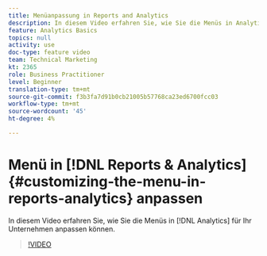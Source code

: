 ```yaml
---
title: Menüanpassung in Reports and Analytics
description: In diesem Video erfahren Sie, wie Sie die Menüs in Analytics für Ihr Unternehmen anpassen.
feature: Analytics Basics
topics: null
activity: use
doc-type: feature video
team: Technical Marketing
kt: 2365
role: Business Practitioner
level: Beginner
translation-type: tm+mt
source-git-commit: f3b3fa7d91b0cb21005b57768ca23ed6700fcc03
workflow-type: tm+mt
source-wordcount: '45'
ht-degree: 4%

---
```



# Menü in [!DNL Reports & Analytics] {#customizing-the-menu-in-reports-analytics} anpassen

In diesem Video erfahren Sie, wie Sie die Menüs in [!DNL Analytics] für Ihr Unternehmen anpassen können.

>[!VIDEO](https://video.tv.adobe.com/v/25457/?quality=12)
